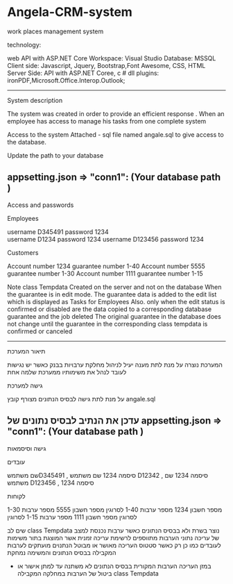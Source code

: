# Angela-CRM-system
work places management system

technology:

web API with ASP.NET Core
Workspace: Visual Studio
Database: MSSQL
Client side: Javascript, Jquery, Bootstrap,Font Awesome, CSS, HTML
Server Side: API with ASP.NET Coree, c #
dll plugins: ironPDF,Microsoft.Office.Interop.Outlook;

----------------------------------------------------------------------------------------------------------------------------------------

System description

The system was created in order to provide an efficient response .
When an employee has access to manage his tasks from one complete system

Access to the system
Attached - sql file named angale.sql to give access to the database.

Update the path to your database 

appsetting.json => "conn1": (Your database path )
--------------------------------------------------

Access and passwords

Employees

username D345491 password 1234  
username D1234 password 1234
username D123456 password 1234

Customers

Account number 1234  guarantee number 1-40
Account number 5555  guarantee number 1-30
Account number 1111  guarantee number 1-15

Note
class Tempdata
Created on the server and not on the database
When the guarantee is in edit mode. The guarantee data is added to the edit list which is displayed as Tasks for Employees
Also. only when the edit status is confirmed or disabled are the data copied to a corresponding database guarantee and the job deleted
The original guarantee in the database does not change until the guarantee in the corresponding class tempdata is confirmed or canceled

----------------------------------------------------------------------------------------------------------------------------------------

תיאור המערכת

המערכת נוצרה על מנת לתת מענה יעיל לניהול מחלקת ערבויות בבנק
כאשר יש נגישות לעובד לנהל את משימותיו ממערכת שלמה אחת 

גישה למערכת

על מנת לתת גישה לבסיס הנתונים מצורף קובץ 
  angale.sql 

 עדכן את הנתיב לבסיס נתונים של 
 appsetting.json => "conn1": (Your database path )
 --------------------------------------------------
 
גישה וסיסמאות

עובדים

שם משתמשD345491 ,     סיסמה 1234
שם משתמש D12342 ,      סיסמה 1234
שם משתמש D123456  ,   סיסמה 1234

לקוחות

מספר חשבון 1234  מספר ערבות 1-40 לסרוגין
מספר חשבון 5555  מספר ערבות 1-30 לסרוגין
מספר חשבון 1111  מספר ערבות 1-15 לסרוגין

 שים לב 
class Tempdata
נוצר בשרת ולא בבסיס הנתונים
  כאשר ערבות נכנסת למצב של עריכה  נתוני הערבות מתווספים לרשימת עריכה זמנית אשר  המוצגת בתור משימות לעובדים 
כמו כן רק כאשר סטטוס העריכה מאושר או מבוטל  הנתנוים מועתקים לערבות המקבילה בבסיס הנתונים והמשימה נמחקת
* במזן העריכה הערבות המקורית בבסיס הנתונים לא משתנה עד למתן אישור או ביטול של הערבות במחלקה המקבילה  class Tempdata





